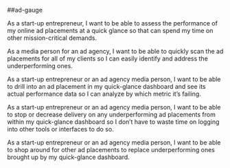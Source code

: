 ##ad-gauge

As a start-up entrepreneur, I want to be able to assess the performance of my online ad placements at a quick glance so that can spend my time on other mission-critical demands.

As a media person for an ad agency, I want to be able to quickly scan the ad placements for all of my clients so I can easily identify and address the underperforming ones.

As a start-up entrepreneur or an ad agency media person, I want to be able to drill into an ad placement in my quick-glance dashboard and see its actual performance data so I can analyze by which metric it’s failing.

As a start-up entrepreneur or an ad agency media person, I want to be able to stop or decrease delivery on any underperforming ad placements from within my quick-glance dashboard so I don’t have to waste time on logging into other tools or interfaces to do so.

As a start-up entrepreneur or an ad agency media person, I want to be able to shop around for other ad placements to replace underperforming ones brought up by my quick-glance dashboard.
